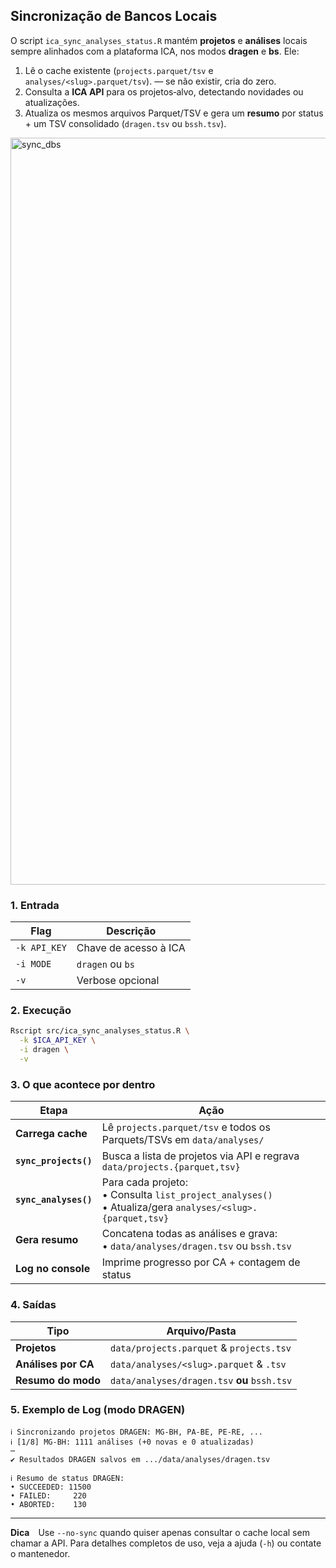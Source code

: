 ## Sincronização de Bancos Locais

O script `ica_sync_analyses_status.R` mantém **projetos** e **análises** locais sempre alinhados com a plataforma ICA, nos modos **dragen** e **bs**. Ele:

1. Lê o cache existente (`projects.parquet/tsv` e `analyses/<slug>.parquet/tsv`). — se não existir, cria do zero.
2. Consulta a **ICA API** para os projetos‑alvo, detectando novidades ou atualizações.
3. Atualiza os mesmos arquivos Parquet/TSV e gera um **resumo** por status + um TSV consolidado (`dragen.tsv` ou `bssh.tsv`).

<img width="2892" height="1195" alt="sync_dbs" src="https://github.com/user-attachments/assets/1f1d635f-52b7-4681-a993-caa360cb98b5" />


### 1. Entrada

| Flag         | Descrição             |
| ------------ | --------------------- |
| `-k API_KEY` | Chave de acesso à ICA |
| `-i MODE`    | `dragen` ou `bs`      |
| `-v`         | Verbose opcional      |

### 2. Execução

```bash
Rscript src/ica_sync_analyses_status.R \
  -k $ICA_API_KEY \
  -i dragen \
  -v
```

### 3. O que acontece por dentro

| Etapa                 | Ação                                                                                                          |
| --------------------- | ------------------------------------------------------------------------------------------------------------- |
| **Carrega cache**     | Lê `projects.parquet/tsv` e todos os Parquets/TSVs em `data/analyses/`                                        |
| **`sync_projects()`** | Busca a lista de projetos via API e regrava `data/projects.{parquet,tsv}`                                     |
| **`sync_analyses()`** | Para cada projeto:<br>• Consulta `list_project_analyses()`<br>• Atualiza/gera `analyses/<slug>.{parquet,tsv}` |
| **Gera resumo**       | Concatena todas as análises e grava:<br>• `data/analyses/dragen.tsv` ou `bssh.tsv`                            |
| **Log no console**    | Imprime progresso por CA + contagem de status                                                                 |

### 4. Saídas

| Tipo                | Arquivo/Pasta                                |
| ------------------- | -------------------------------------------- |
| **Projetos**        | `data/projects.parquet` & `projects.tsv`     |
| **Análises por CA** | `data/analyses/<slug>.parquet` & `.tsv`      |
| **Resumo do modo**  | `data/analyses/dragen.tsv` **ou** `bssh.tsv` |

### 5. Exemplo de Log (modo DRAGEN)

```
ℹ Sincronizando projetos DRAGEN: MG-BH, PA-BE, PE-RE, ...
ℹ [1/8] MG-BH: 1111 análises (+0 novas e 0 atualizadas)
⋯
✔ Resultados DRAGEN salvos em .../data/analyses/dragen.tsv

ℹ Resumo de status DRAGEN:
• SUCCEEDED: 11500
• FAILED:     220
• ABORTED:    130
```

---

**Dica** Use `--no-sync` quando quiser apenas consultar o cache local sem chamar a API. Para detalhes completos de uso, veja a ajuda (`-h`) ou contate o mantenedor.
